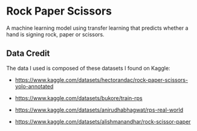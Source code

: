 # Rock Paper Scissors

A machine learning model using transfer learning
that predicts whether a hand is signing rock, paper or scissors.

## Data Credit

The data I used is composed of these datasets I found on Kaggle:

* <https://www.kaggle.com/datasets/hectorandac/rock-paper-scissors-yolo-annotated>

* <https://www.kaggle.com/datasets/bukore/train-rps>

* <https://www.kaggle.com/datasets/anirudhabhagwat/rps-real-world>

* <https://www.kaggle.com/datasets/alishmanandhar/rock-scissor-paper>